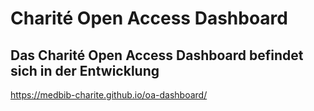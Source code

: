 # Charité Open Access Dashboard

## **Das Charité Open Access Dashboard befindet sich in der Entwicklung**

https://medbib-charite.github.io/oa-dashboard/
